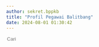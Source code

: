 ```yaml
---
author: sekret.bppkb
title: "Profil Pegawai Balitbang"
date: 2024-08-01 01:30:42
---
```


<script>
    const items = [
        {
            title: "Profil Jabatan Struktural",
            category: "",
            link: "https://drive.google.com/file/d/1tivkEuV0SD6LkeTgeOuZPHUT4oo057bf/view?usp=sharing"
        },
        {
            title: "Profil Jabatan Peneliti dan Perekayasa",
            category: "",
            link: "https://drive.google.com/file/d/1GoavBifpzqUWgKpr7a2ZRCT6At84MRCT/view?usp=sharing"
        },
        {
            title: "Profil Jabatan Analis Kebijakan",
            category: "",
            link: "https://drive.google.com/file/d/1W7qJApSlopv-MBUSbdAt9c5Ahs4rUyq1/view?usp=sharing"
        },
        {
            title: "Profil Jabatan Pelaksana",
            category: "",
            link: "https://drive.google.com/file/d/19cc7PRZv2m8m7LmGdBDCROq2MY2ER8aZ/view?usp=sharing"
        }
    ];
</script>

<div class="flex justify-between items-center mb-4">
    <div class="flex items-center border-2 border-green-500 rounded-lg p-2 ml-auto">
        <i class="fas fa-search text-green-500 text-xl"></i>
        <input type="text" placeholder="Cari" class="ml-2 text-green-500 text-xl outline-none" style="background: transparent; border: none;" id="searchInput">
        <div class="border-l-2 border-green-500 h-6 mx-4"></div>
        <i class="fas fa-filter text-green-500 text-xl cursor-pointer" id="categoryDropdownToggle"></i>
    </div>
    <div class="relative">
        <div id="categoryDropdown" class="absolute right-0 mt-2 w-48 bg-white border border-gray-300 rounded-lg shadow-lg hidden">
            <div id="categoryList" class="list-none p-0 m-0"></div>
        </div>
    </div>
</div>

<div class="flex flex-wrap justify-start gap-12" id="information-list"></div>

<style>
@media (max-width: 768px) {
    #information-list {
        justify-content: space-around;
    }
}
</style>

<script>
    const container = document.getElementById('information-list');
    const categorySet = new Set();

    function renderItems(filteredItems) {
        container.innerHTML = '';
        if (filteredItems.length === 0) {
            const noResultsDiv = document.createElement('div');
            noResultsDiv.className = 'w-full text-center text-gray-500';
            noResultsDiv.textContent = 'Tidak ada hasil yang cocok';
            container.appendChild(noResultsDiv);
        } else {
            filteredItems.forEach(item => {
                const div = document.createElement('div');
                div.className = 'w-64 bg-white border border-gray-300 rounded-lg overflow-hidden shadow-lg m-2 flex flex-col';
                div.innerHTML = `
                    <div class="flex items-center justify-center w-full h-48 bg-gray-200">
                        <i class="fas fa-file-pdf fa-5x text-red-600"></i>
                    </div>
                    <div class="p-4 bg-green-600 text-white flex-grow">
                        <p class="text-lg font-semibold">${item.title}</p>
                        <div class="flex items-center mt-2">
                            <i class="fas fa-file-alt mr-2"></i>
                            <span class="text-xs">${item.category}</span>
                        </div>
                    </div>
                    <a class="block p-4 bg-green-700 text-white text-center hover:bg-green-800 mt-auto no-underline" href="${item.link}" target="_blank" style="text-decoration: none;">
                        <span class="text-sm font-semibold text-white">
                            Lihat Selengkapnya
                            <i class="fas fa-arrow-right"></i>
                        </span>
                    </a>
                `;
                container.appendChild(div);
            });
        }
    }

    items.forEach(item => {
        categorySet.add(item.category);
    });

    const categoryList = document.getElementById('categoryList');

    const allDiv = document.createElement('div');
    allDiv.className = 'pl-4 p-1 pt-2 hover:bg-gray-100 cursor-pointer text-sm';
    allDiv.textContent = 'All';
    allDiv.addEventListener('click', () => {
        renderItems(items);
        document.getElementById('categoryDropdown').classList.add('hidden');
        document.getElementById('categoryDropdownToggle').classList.remove('text-green-700');
    });
    categoryList.appendChild(allDiv);

    categorySet.forEach(category => {
        const div = document.createElement('div');
        div.className = 'pl-4 p-1 hover:bg-gray-100 cursor-pointer text-sm';
        div.style.overflow = 'hidden';
        div.textContent = category;
        div.addEventListener('click', () => {
            const filteredItems = items.filter(item => item.category === category);
            renderItems(filteredItems);
            document.getElementById('categoryDropdown').classList.add('hidden');
            document.getElementById('categoryDropdownToggle').classList.remove('text-green-700');
        });
        categoryList.appendChild(div);
    });

    document.getElementById('categoryDropdownToggle').addEventListener('click', function(event) {
        const dropdown = document.getElementById('categoryDropdown');
        dropdown.classList.toggle('hidden');
        this.classList.toggle('text-green-700');
        event.stopPropagation();
    });

    document.addEventListener('click', function(event) {
        const dropdown = document.getElementById('categoryDropdown');
        const toggle = document.getElementById('categoryDropdownToggle');
        if (!dropdown.classList.contains('hidden') && !dropdown.contains(event.target) && !toggle.contains(event.target)) {
            dropdown.classList.add('hidden');
            toggle.classList.remove('text-green-700');
        }
    });

    document.getElementById('searchInput').addEventListener('input', function() {
        const searchTerm = this.value.toLowerCase();
        const filteredItems = items.filter(item => item.title.toLowerCase().includes(searchTerm));
        renderItems(filteredItems);
    });

    renderItems(items);
</script>
